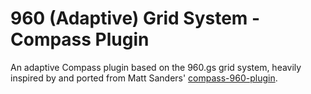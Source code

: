 960 (Adaptive) Grid System - Compass Plugin
===========================================

An adaptive Compass plugin based on the 960.gs grid system, heavily inspired by and ported from Matt Sanders' [compass-960-plugin](http://raw.github.com/nextmat/compass-960-plugin).